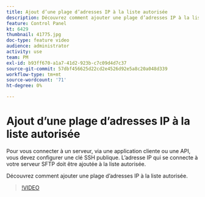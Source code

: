 ```yaml
---
title: Ajout d’une plage d’adresses IP à la liste autorisée
description: Découvrez comment ajouter une plage d’adresses IP à la liste autorisée.
feature: Control Panel
kt: 6429
thumbnail: 41775.jpg
doc-type: feature video
audience: administrator
activity: use
team: PM
exl-id: b93ff670-a1a7-41d2-923b-c7c09d4d7c37
source-git-commit: 57dbf456625d22cd2e4526d92e5a8c20a048d339
workflow-type: tm+mt
source-wordcount: '71'
ht-degree: 0%

---
```


# Ajout d’une plage d’adresses IP à la liste autorisée

Pour vous connecter à un serveur, via une application cliente ou une API, vous devez configurer une clé SSH publique. L’adresse IP qui se connecte à votre serveur SFTP doit être ajoutée à la liste autorisée.

Découvrez comment ajouter une plage d’adresses IP à la liste autorisée.

>[!VIDEO](https://video.tv.adobe.com/v/41775?quality=12)
